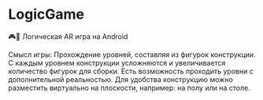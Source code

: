 # LogicGame
🎮🧠 Логическая AR игра на Android

Смысл игры: Прохождение уровней, составляя из фигурок конструкции.
С каждым уровнем конструкции усложняются и увеличивается количество фигурок для сборки.
Есть возможность проходить уровни с дополнительной реальностью. Для удобства конструкцию можно разместить виртуально на плоскости, например: на полу или на столе.
